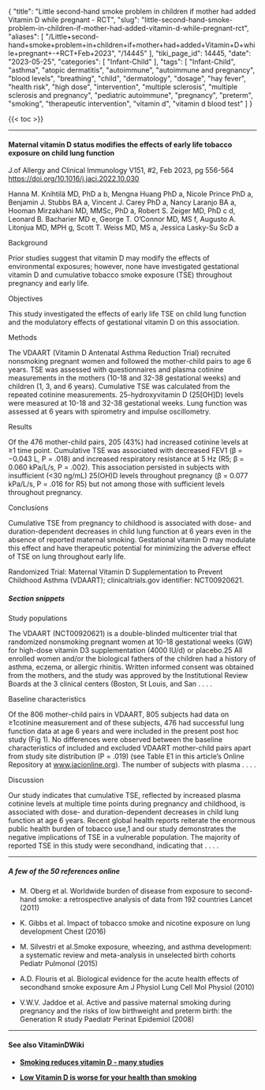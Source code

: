 {
    "title": "Little second-hand smoke problem in children if mother had added Vitamin D while pregnant - RCT",
    "slug": "little-second-hand-smoke-problem-in-children-if-mother-had-added-vitamin-d-while-pregnant-rct",
    "aliases": [
        "/Little+second-hand+smoke+problem+in+children+if+mother+had+added+Vitamin+D+while+pregnant+-+RCT+Feb+2023",
        "/14445"
    ],
    "tiki_page_id": 14445,
    "date": "2023-05-25",
    "categories": [
        "Infant-Child"
    ],
    "tags": [
        "Infant-Child",
        "asthma",
        "atopic dermatitis",
        "autoimmune",
        "autoimmune and pregnancy",
        "blood levels",
        "breathing",
        "child",
        "dermatology",
        "dosage",
        "hay fever",
        "health risk",
        "high dose",
        "intervention",
        "multiple sclerosis",
        "multiple sclerosis and pregnancy",
        "pediatric autoimmune",
        "pregnancy",
        "preterm",
        "smoking",
        "therapeutic intervention",
        "vitamin d",
        "vitamin d blood test"
    ]
}


{{< toc >}} 

---

#### Maternal vitamin D status modifies the effects of early life tobacco exposure on child lung function

J.of Allergy and Clinical Immunology V151, #2, Feb 2023, pg 556-564   https://doi.org/10.1016/j.jaci.2022.10.030

Hanna M. Knihtilä MD, PhD a b, Mengna Huang PhD a, Nicole Prince PhD a, Benjamin J. Stubbs BA a, Vincent J. Carey PhD a, Nancy Laranjo BA a, Hooman Mirzakhani MD, MMSc, PhD a, Robert S. Zeiger MD, PhD c d, Leonard B. Bacharier MD e, George T. O’Connor MD, MS f, Augusto A. Litonjua MD, MPH g, Scott T. Weiss MD, MS a, Jessica Lasky-Su ScD a

Background

Prior studies suggest that vitamin D may modify the effects of environmental exposures; however, none have investigated gestational vitamin D and cumulative tobacco smoke exposure (TSE) throughout pregnancy and early life.

Objectives

This study investigated the effects of early life TSE on child lung function and the modulatory effects of gestational vitamin D on this association.

Methods

The VDAART (Vitamin D Antenatal Asthma Reduction Trial) recruited nonsmoking pregnant women and followed the mother-child pairs to age 6 years. TSE was assessed with questionnaires and plasma cotinine measurements in the mothers (10-18 and 32-38 gestational weeks) and children (1, 3, and 6 years). Cumulative TSE was calculated from the repeated cotinine measurements. 25-hydroxyvitamin D (25<span>[OH]</span>D) levels were measured at 10-18 and 32-38 gestational weeks. Lung function was assessed at 6 years with spirometry and impulse oscillometry.

Results

Of the 476 mother-child pairs, 205 (43%) had increased cotinine levels at ≥1 time point. Cumulative TSE was associated with decreased FEV1 (β = −0.043 L, P = .018) and increased respiratory resistance at 5 Hz (R5; β = 0.060 kPa/L/s, P = .002). This association persisted in subjects with insufficient (<30 ng/mL) 25(OH)D levels throughout pregnancy (β = 0.077 kPa/L/s, P = .016 for R5) but not among those with sufficient levels throughout pregnancy.

Conclusions

Cumulative TSE from pregnancy to childhood is associated with dose- and duration-dependent decreases in child lung function at 6 years even in the absence of reported maternal smoking. Gestational vitamin D may modulate this effect and have therapeutic potential for minimizing the adverse effect of TSE on lung throughout early life.

Randomized Trial: Maternal Vitamin D Supplementation to Prevent Childhood Asthma (VDAART); clinicaltrials.gov identifier: NCT00920621.

##### Section snippets

Study populations

The VDAART (NCT00920621) is a double-blinded multicenter trial that randomized nonsmoking pregnant women at 10-18 gestational weeks (GW) for high-dose vitamin D3 supplementation (4000 IU/d) or placebo.25 All enrolled women and/or the biological fathers of the children had a history of asthma, eczema, or allergic rhinitis. Written informed consent was obtained from the mothers, and the study was approved by the Institutional Review Boards at the 3 clinical centers (Boston, St Louis, and San . . . . 

Baseline characteristics

Of the 806 mother-child pairs in VDAART, 805 subjects had data on ≥1cotinine measurement and of these subjects, 476 had successful lung function data at age 6 years and were included in the present post hoc study (Fig 1). No differences were observed between the baseline characteristics of included and excluded VDAART mother-child pairs apart from study site distribution (P = .019) (see Table E1 in this article’s Online Repository at www.jacionline.org). The number of subjects with plasma . . . . 

Discussion

Our study indicates that cumulative TSE, reflected by increased plasma cotinine levels at multiple time points during pregnancy and childhood, is associated with dose- and duration-dependent decreases in child lung function at age 6 years. Recent global health reports reiterate the enormous public health burden of tobacco use,1 and our study demonstrates the negative implications of TSE in a vulnerable population. The majority of reported TSE in this study were secondhand, indicating that . . . . 

---

##### A few of the 50 references online

* M. Oberg et al. Worldwide burden of disease from exposure to second-hand smoke: a retrospective analysis of data from 192 countries Lancet (2011)

* K. Gibbs et al. Impact of tobacco smoke and nicotine exposure on lung development Chest (2016)

* M. Silvestri et al.Smoke exposure, wheezing, and asthma development: a systematic review and meta-analysis in unselected birth cohorts Pediatr Pulmonol (2015)

* A.D. Flouris et al. Biological evidence for the acute health effects of secondhand smoke exposure Am J Physiol Lung Cell Mol Physiol (2010)

* V.W.V. Jaddoe et al. Active and passive maternal smoking during pregnancy and the risks of low birthweight and preterm birth: the Generation R study Paediatr Perinat Epidemiol (2008)

---

#### See also VitaminDWiki

*  **[Smoking reduces vitamin D - many studies](/posts/smoking-reduces-vitamin-d-many-studies)** 

*  **[Low Vitamin D is worse for your health than smoking](/posts/low-vitamin-d-is-worse-for-your-health-than-smoking)** 

<!-- ~tc~ (alias(No second-hand smoke problem in children if had good first-hand vitamin D as a fetus – Feb 2023)) ~/tc~ -->